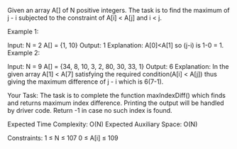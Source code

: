 Given an array A[] of N positive integers. The task is to find the maximum of j - i subjected to the constraint of A[i] < A[j] and i < j.
 

Example 1:

Input:
N = 2
A[] = {1, 10}
Output:
1
Explanation:
A[0]<A[1] so (j-i) is 1-0 = 1.
Example 2:

Input:
N = 9
A[] = {34, 8, 10, 3, 2, 80, 30, 33, 1}
Output:
6
Explanation:
In the given array A[1] < A[7]
satisfying the required 
condition(A[i] < A[j]) thus giving 
the maximum difference of j - i 
which is 6(7-1).
 

Your Task:
The task is to complete the function maxIndexDiff() which finds and returns maximum index difference. Printing the output will be handled by driver code. Return -1 in case no such index is found.

Expected Time Complexity: O(N)
Expected Auxiliary Space: O(N)

Constraints:
1 ≤ N ≤ 107
0 ≤ A[i] ≤ 109

